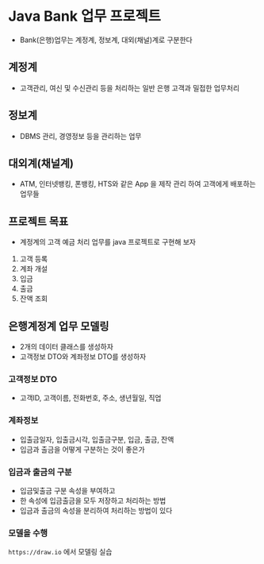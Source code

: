 # Java Bank 업무 프로젝트
* Bank(은행)업무는 계정계, 정보계, 대외(채널)계로 구분한다

## 계정계
* 고객관리, 여신 및 수신관리 등을 처리하는 일반 은행 고객과 밀접한 업무처리

## 정보계
* DBMS 관리, 경영정보 등을 관리하는 업무

## 대외계(채널계)
* ATM, 인터넷뱅킹, 폰뱅킹, HTS와 같은 App 을 제작 관리 하여 고객에게 배포하는 업무들

## 프로젝트 목표
* 계정계의 고객 예금 처리 업무를 java 프로젝트로 구현해 보자

1. 고객 등록
2. 계좌 개설
3. 입금
4. 출금
5. 잔액 조회

## 은행계정계 업무 모델링
* 2개의 데이터 클래스를 생성하자
* 고객정보 DTO와 계좌정보 DTO를 생성하자

### 고객정보 DTO
* 고객ID, 고객이름, 전화번호, 주소, 생년월일, 직업

### 계좌정보
* 입출금일자, 입출금시각, 입출금구분, 입금, 출금, 잔액
* 입금과 출금을 어떻게 구분하는 것이 좋은가

### 입금과 출금의 구분
* 입금및출금 구분 속성을 부여하고
* 한 속성에 입금출금을 모두 저장하고 처리하는 방법
* 입금과 출금의 속성을 분리하여 처리하는 방법이 있다

### 모델을 수행
`https://draw.io` 에서 모델링 실습